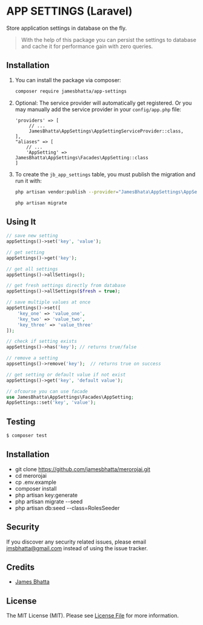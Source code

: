 # APP  SETTINGS (Laravel)
Store application settings in database on the fly.

> With the help of this package you can persist the settings to database and cache it for performance gain with zero queries.

  

## Installation

 1. You can install the package via composer:

	```bash
	composer require jamesbhatta/app-settings
	```
	

 2. Optional: The service provider will automatically get registered. Or you may manually add the service provider in your `config/app.php` file:
	```
	'providers' => [ 
		 // ...
		 JamesBhatta\AppSettings\AppSettingServiceProvider::class,
	],
	"aliases" => [
		// ...
		'AppSetting' => JamesBhatta\AppSettings\Facades\AppSetting::class
	]
	```
	

 3. To create the `jb_app_settings` table, you must publish the migration and run it with:
	 ```bash
	 php artisan vendor:publish --provider="JamesBhata\AppSettings\AppSettingServiceProvider" --tag="migrations"
	 
	 php artisan migrate
	
	 ```


## Using It
```php
// save new setting
appSettings()->set('key', 'value');

// get setting
appSettings()->get('key');

// get all settings
appSettings()->allSettings();

// get fresh settings directly from database
appSettings()->allSettings($fresh = true);

// save multiple values at once
appSettings()->set([
	'key_one' => 'value_one',
	'key_two' => 'value_two',
	'key_three' => 'value_three'
]);

// check if setting exists
appSettings()->has('key'); // returns true/false

// remove a setting
appsettings()->remove('key');  // returns true on success

// get setting or default value if not exist
appSettings()->get('key', 'default value');

// ofcourse you can use facade
use JamesBhatta\AppSettings\Facades\AppSetting;
AppSettings::set('key', 'value');

```

## Testing
```bash
$ composer test
```

## Installation

 - git clone https://github.com/jamesbhatta/merorojai.git
 - cd merorojai
 - cp .env.example
 - composer install
 - php artisan key:generate
 - php artisan migrate --seed
 - php artisan db:seed --class=RolesSeeder
 

## Security

If you discover any security related issues, please email [jmsbhatta@gmail.com](mailto:jmsbhatta@gmail.com) instead of using the issue tracker.

## Credits

- [James Bhatta](https://github.com/jamesbhatta)

## License

The MIT License (MIT). Please see [License File](LICENSE.md) for more information.


